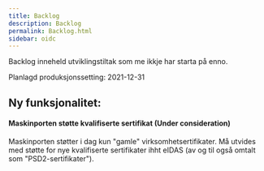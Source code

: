 ```yaml
---
title: Backlog
description: Backlog
permalink: Backlog.html
sidebar: oidc
---
```



Backlog inneheld utviklingstiltak som me ikkje har starta på enno.



Planlagd produksjonssetting: 2021-12-31

## Ny funksjonalitet:


#### Maskinporten støtte kvalifiserte sertifikat  (Under consideration)

Maskinporten støtter i dag kun "gamle" virksomhetsertifikater. Må utvides med støtte for nye kvalifiserte sertifikater ihht eIDAS (av og til også omtalt som "PSD2-sertifikater").


